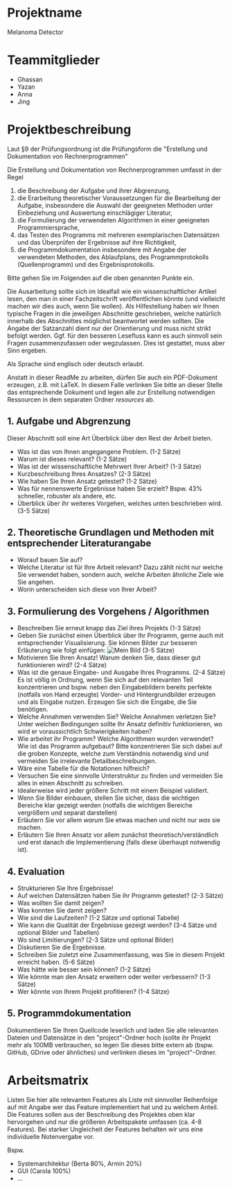 # Projektname
Melanoma Detector

# Teammitglieder
- Ghassan
- Yazan
- Anna
- Jing

# Projektbeschreibung
Laut §9 der Prüfungsordnung ist die Prüfungsform die "Erstellung und Dokumentation von Rechnerprogrammen"

Die Erstellung und Dokumentation von Rechnerprogrammen umfasst in der Regel

1. die Beschreibung der Aufgabe und ihrer Abgrenzung,
2. die Erarbeitung theoretischer Voraussetzungen für die Bearbeitung der Aufgabe, insbesondere die Auswahl der geeigneten Methoden unter Einbeziehung und Auswertung einschlägiger Literatur,
3. die Formulierung der verwendeten Algorithmen in einer geeigneten Programmiersprache,
4. das Testen des Programms mit mehreren exemplarischen Datensätzen und das
Überprüfen der Ergebnisse auf ihre Richtigkeit,
5. die Programmdokumentation insbesondere mit Angabe der verwendeten Methoden,
des Ablaufplans, des Programmprotokolls (Quellenprogramm) und des Ergebnisprotokolls.

Bitte gehen Sie im Folgenden auf die oben genannten Punkte ein.

Die Ausarbeitung sollte sich im Idealfall wie ein wissenschaftlicher Artikel lesen, den man in einer Fachzeitschrift veröffentlichen könnte (und vielleicht machen wir dies auch, wenn Sie wollen).
Als Hilfestellung haben wir Ihnen typische Fragen in die jeweiligen Abschnitte geschrieben, welche natürlich innerhalb des Abschnittes möglichst beantwortet werden sollten. Die Angabe der Satzanzahl dient nur der Orientierung und muss nicht strikt befolgt werden. Ggf. für den besseren Lesefluss kann es auch sinnvoll sein Fragen zusammenzufassen oder wegzulassen. Dies ist gestattet, muss aber Sinn ergeben.

Als Sprache sind englisch oder deutsch erlaubt.

Anstatt in dieser ReadMe zu arbeiten, dürfen Sie auch ein PDF-Dokument erzeugen, z.B. mit LaTeX. In diesem Falle verlinken Sie bitte an dieser Stelle das entsprechende Dokument und legen alle zur Erstellung notwendigen Ressourcen in dem separaten Ordner *resources* ab.

## 1. Aufgabe und Abgrenzung

Dieser Abschnitt soll eine Art Überblick über den Rest der Arbeit bieten.

* Was ist das von Ihnen angegangene Problem. (1-2 Sätze)
* Warum ist dieses relevant? (1-2 Sätze)
* Was ist der wissenschaftliche Mehrwert Ihrer Arbeit? (1-3 Sätze)
* Kurzbeschreibung Ihres Ansatzes? (2-3 Sätze)
* Wie haben Sie Ihren Ansatz getestet? (1-2 Sätze)
* Was für nennenswerte Ergebnisse haben Sie erzielt? Bspw. 43% schneller, robuster als andere, etc.
* Überblick über ihr weiteres Vorgehen, welches unten beschrieben wird. (3-5 Sätze)

## 2. Theoretische Grundlagen und Methoden mit entsprechender Literaturangabe

* Worauf bauen Sie auf?
* Welche Literatur ist für Ihre Arbeit relevant? Dazu zählt nicht nur welche Sie verwendet haben, sondern auch, welche Arbeiten ähnliche Ziele wie Sie angehen.
* Worin unterscheiden sich diese von Ihrer Arbeit?

## 3. Formulierung des Vorgehens / Algorithmen

* Beschreiben Sie erneut knapp das Ziel ihres Projekts (1-3 Sätze)
* Geben Sie zunächst einen Überblick über Ihr Programm, gerne auch mit entsprechender Visualisierung. Sie können Bilder zur besseren Erläuterung wie folgt einfügen: ![Mein Bild](resources/tiger.jpg) (3-5 Sätze)
* Motivieren Sie Ihren Ansatz! Warum denken Sie, dass dieser gut funktionieren wird? (2-4 Sätze)
* Was ist die genaue Eingabe- und Ausgabe Ihres Programms. (2-4 Sätze) Es ist völlig in Ordnung, wenn Sie sich auf den relevanten Teil konzentrieren und bspw. neben den Eingabebildern bereits perfekte (notfalls von Hand erzeugte) Vorder- und Hintergrundbilder erzeugen und als Eingabe nutzen. Erzeugen Sie sich die Eingabe, die Sie benötigen.
* Welche Annahmen verwenden Sie? Welche Annahmen verletzen Sie? Unter welchen Bedingungen sollte Ihr Ansatz definitiv funktionieren, wo wird er voraussichtlich Schwierigkeiten haben?
* Wie arbeitet ihr Programm? Welche Algorithmen wurden verwendet? Wie ist das Programm aufgebaut? Bitte konzentrieren Sie sich dabei auf die groben Konzepte, welche zum Verständnis notwendig sind und vermeiden Sie irrelevante Detailbeschreibungen.
* Wäre eine Tabelle für die Notationen hilfreich?
* Versuchen Sie eine sinnvolle Unterstruktur zu finden und vermeiden Sie alles in einen Abschnitt zu schreiben.
* Idealerweise wird jeder größere Schritt mit einem Beispiel validiert.
* Wenn Sie Bilder einbauen, stellen Sie sicher, dass die wichtigen Bereiche klar gezeigt werden (notfalls die wichtigen Bereiche vergrößern und separat darstellen)
* Erläutern Sie vor allem *warum* Sie etwas machen und nicht nur *was* sie machen.
* Erläutern Sie Ihren Ansatz vor allem zunächst theoretisch/verständlich und erst danach die Implementierung (falls diese überhaupt notwendig ist).


## 4. Evaluation

* Strukturieren Sie Ihre Ergebnisse!
* Auf welchen Datensätzen haben Sie ihr Programm getestet? (2-3 Sätze)
* Was wollten Sie damit zeigen? 
* Was konnten Sie damit zeigen? 
* Wie sind die Laufzeiten? (1-2 Sätze und optional Tabelle)
* Wie kann die Qualität der Ergebnisse gezeigt werden? (3-4 Sätze und optional Bilder und Tabellen)
* Wo sind Limitierungen? (2-3 Sätze und optional Bilder)
* Diskutieren Sie die Ergebnisse. 
* Schreiben Sie zuletzt eine Zusammenfassung, was Sie in diesem Projekt erreicht haben. (5-6 Sätze)
* Was hätte wie besser sein können? (1-2 Sätze)
* Wie könnte man den Ansatz erweitern oder weiter verbessern? (1-3 Sätze)
* Wer könnte von Ihrem Projekt profitieren? (1-4 Sätze)

## 5. Programmdokumentation
Dokumentieren Sie Ihren Quellcode leserlich und laden Sie alle relevanten Dateien und Datensätze in den "project"-Ordner hoch (sollte ihr Projekt mehr als 100MB verbrauchen, so legen Sie dieses bitte extern ab (bspw. GitHub, GDrive oder ähnliches) und verlinken dieses im "project"-Ordner.


# Arbeitsmatrix
Listen Sie hier alle relevanten Features als Liste mit sinnvoller Reihenfolge auf mit Angabe wer das Feature implementiert hat und zu welchem Anteil. Die Features sollen aus der Beschreibung des Projektes oben klar hervorgehen und nur die größeren Arbeitspakete umfassen (ca. 4-8 Features).
Bei starker Ungleicheit der Features behalten wir uns eine individuelle Notenvergabe vor.

Bspw.

- Systemarchitektur (Berta 80%, Armin 20%)
- GUI (Carola 100%)
- ...
